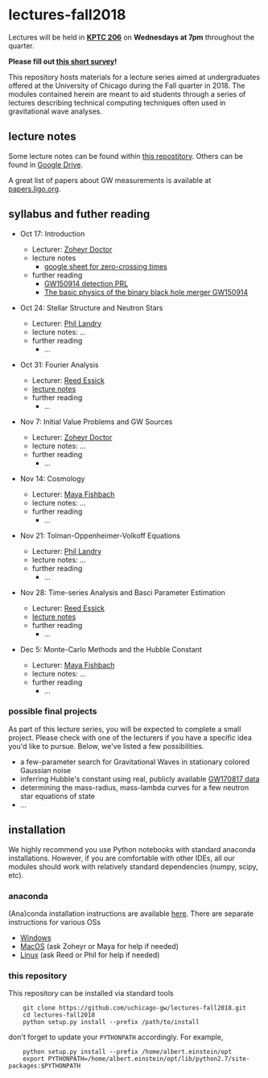 # lectures-fall2018

Lectures will be held in **[KPTC 206](https://www.google.com/maps/place/Kersten+Physics+Teaching+Center/@41.7910228,-87.6037179,17z/data=!3m1!4b1!4m5!3m4!1s0x880e293e862a1b5f:0x3726b2d1e371c9b8!8m2!3d41.7910228!4d-87.6015292)** on **Wednesdays at 7pm** throughout the quarter.

**Please fill out [this short survey](https://goo.gl/forms/deUMrr7leHhrq0eo1)!**

This repository hosts materials for a lecture series aimed at undergraduates offered at the University of Chicago during the Fall quarter in 2018.
The modules contained herein are meant to aid students through a series of lectures describing technical computing techniques often used in gravitational wave analyses. 

## lecture notes

Some lecture notes can be found within [this repostitory](https://github.com/uchicago-gw/lectures-fall2018/tree/master/lecture_notes).
Others can be found in [Google Drive](https://drive.google.com/drive/folders/1xwmOKxjHyTkvSpeAOS_-NaUv-15uKVEA).

A great list of papers about GW measurements is available at [papers.ligo.org](https://www.ligo.caltech.edu/page/detection-companion-papers).

## syllabus and futher reading

  * Oct 17: Introduction
    * Lecturer: [Zoheyr Doctor](zdoctor@uchicago.edu)
    * lecture notes
      * [google sheet for zero-crossing times](https://docs.google.com/spreadsheets/d/1-KZ8zCI0sLLdETamXjnFnUk6ODnxpDhkcZ6ssXGQuc4/edit?usp=sharing)
    * further reading
        * [GW150914 detection PRL](https://journals.aps.org/prl/abstract/10.1103/PhysRevLett.116.061102)
        * [The basic physics of the binary black hole merger GW150914](https://arxiv.org/abs/1608.01940)

  * Oct 24: Stellar Structure and Neutron Stars
    * Lecturer: [Phil Landry](landryp@uchicago.edu)
    * lecture notes: ...
    * further reading
        * ...

  * Oct 31: Fourier Analysis
    * Lecturer: [Reed Essick](reedessick@uchicago.edu)
    * [lecture notes](https://github.com/uchicago-gw/lectures-fall2018/blob/master/lecture_notes/fourier_analysis.md)
    * further reading
        * ...

  * Nov 7: Initial Value Problems and GW Sources
    * Lecturer: [Zoheyr Doctor](zdoctor@uchicago.edu)
    * lecture notes: ...
    * further reading
        * ...

  * Nov 14: Cosmology
    * Lecturer: [Maya Fishbach](mfishbach@uchicago.edu)
    * lecture notes: ...
    * further reading
        * ...

  * Nov 21: Tolman-Oppenheimer-Volkoff Equations
    * Lecturer: [Phil Landry](landryp@uchicago.edu)
    * lecture notes: ...
    * further reading
        * ...

  * Nov 28: Time-series Analysis and Basci Parameter Estimation
    * Lecturer: [Reed Essick](reedessick@uchicago.edu)
    * [lecture notes](https://github.com/uchicago-gw/lectures-fall2018/blob/master/lecture_notes/stationary_gaussian_timeseries.md)
    * further reading
        * ...

  * Dec 5: Monte-Carlo Methods and the Hubble Constant
    * Lecturer: [Maya Fishbach](mfishbach@uchicago.edu)
    * lecture notes: ...
    * further reading
        * ...

### possible final projects

As part of this lecture series, you will be expected to complete a small project.
Please check with one of the lecturers if you have a specific idea you'd like to pursue.
Below, we've listed a few possibilities.

  * a few-parameter search for Gravitational Waves in stationary colored Gaussian noise
  * inferring Hubble's constant using real, publicly available [GW170817 data](https://www.gw-openscience.org/events/GW170817/)
  * determining the mass-radius, mass-lambda curves for a few neutron star equations of state
  * ...

## installation

We highly recommend you use Python notebooks with standard anaconda installations.
However, if you are comfortable with other IDEs, all our modules should work with relatively standard dependencies (numpy, scipy, etc).

### anaconda

(Ana)conda installation instructions are available [here](https://conda.io/docs/user-guide/install/index.html).
There are separate instructions for various OSs

  * [Windows](https://conda.io/docs/user-guide/install/windows.html)
  * [MacOS](https://conda.io/docs/user-guide/install/macos.html) (ask Zoheyr or Maya for help if needed)
  * [Linux](https://conda.io/docs/user-guide/install/linux.html) (ask Reed or Phil for help if needed)

### this repository

This repository can be installed via standard tools

```
    git clone https://github.com/uchicago-gw/lectures-fall2018.git
    cd lectures-fall2018
    python setup.py install --prefix /path/to/install
```

don't forget to update your `PYTHONPATH` accordingly. For example,

```
    python setup.py install --prefix /home/albert.einstein/opt
    export PYTHONPATH=/home/albert.einstein/opt/lib/python2.7/site-packages:$PYTHONPATH
```
